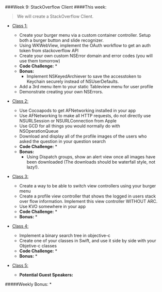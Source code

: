 ###Week 9: StackOverflow Client
####This week:
> We will create a StackOverflow Client.

  * [Class 1:](class-1/)
  	* Create your burger menu via a custom container controller. Setup both a burger button and slide recognizer.
    * Using WKWebView, implement the OAuth workflow to get an auth token from stackoverflow API
    * Create your own custom NSError domain and error codes (you will use them tomorrow)
	* **Code Challenge:** 
		* 
	* **Bonus:** 
		* Implement NSKeyedArchiever to save the accesstoken to Keychain securely instead of NSUserDefaults.
    * Add a 3rd menu item to your static Tableview menu for user profile
    * Demonstrate creating your own NSErrors.

  * [Class 2:](class-2/)
  	* Use Cocoapods to get AFNetworking installed in your app
    * Use AFNetworking to make all HTTP requests, do not directly use NSURLSession or NSURLConnection from Apple
    * Use GCD for all things you would normally do with NSOperationQueue
    * Download and display all of the profile images of the users who asked the question in your question search
	* **Code Challenge:** 
		* 
	* **Bonus:**
		* Using Dispatch groups, show an alert view once all images have been downloaded (The downloads should be waterfall style, not lazy!).

  * [Class 3:](class-3/)
  	* Create a way to be able to switch view controllers using your burger menu
    * Create a profile view controller that shows the logged in users stack over flow information. Implement this view controller WITHOUT ARC.
    * Use KVO somewhere in your app
	* **Code Challenge:** 
		* 
	* **Bonus:** 
		* 

  * [Class 4:](class-4/)
   	* Implement a binary search tree in objective-c
    * Create one of your classes in Swift, and use it side by side with your Objetive-c classes
	* **Code Challenge:** 
		* 
	* **Bonus:** 
		* 

  * [Class 5:](class-5/)
  	* **Potential Guest Speakers:**

#####Weekly Bonus:
* 